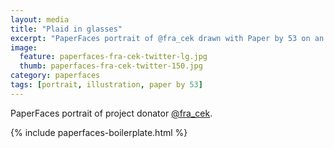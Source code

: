 ```yaml
---
layout: media
title: "Plaid in glasses"
excerpt: "PaperFaces portrait of @fra_cek drawn with Paper by 53 on an iPad."
image: 
  feature: paperfaces-fra-cek-twitter-lg.jpg
  thumb: paperfaces-fra-cek-twitter-150.jpg
category: paperfaces
tags: [portrait, illustration, paper by 53]
---
```


PaperFaces portrait of project donator [@fra_cek](http://twitter.com/fra_cek).

{% include paperfaces-boilerplate.html %}